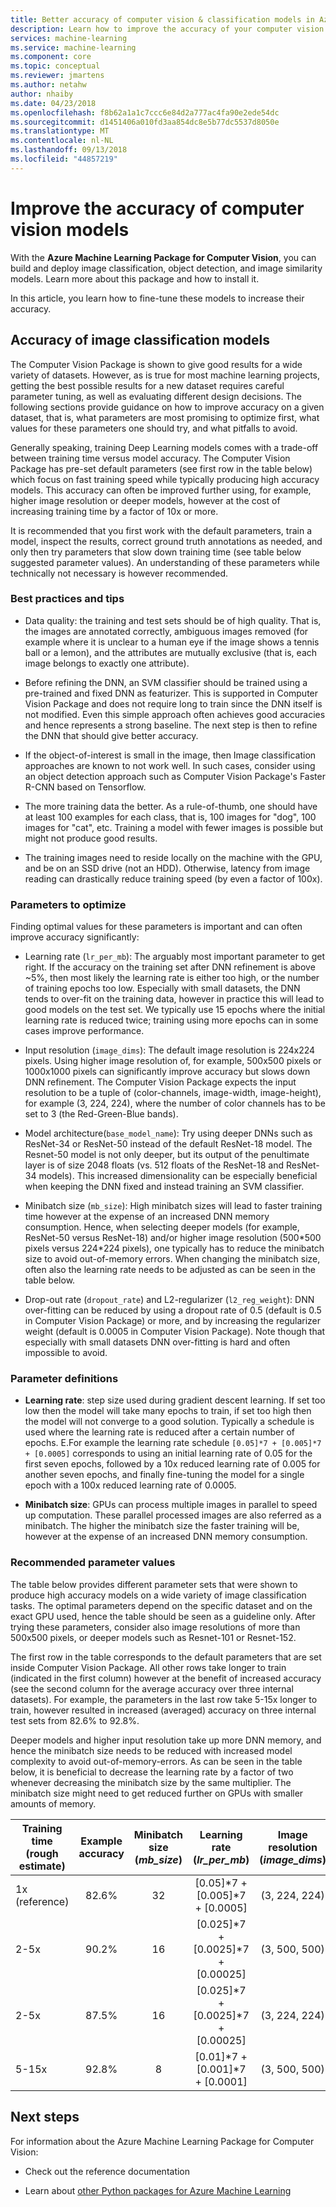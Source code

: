 ```yaml
---
title: Better accuracy of computer vision & classification models in Azure Machine Learning
description: Learn how to improve the accuracy of your computer vision image classification, object detection, and image similarity models using the Azure Machine Learning Package for Computer Vision.
services: machine-learning
ms.service: machine-learning
ms.component: core
ms.topic: conceptual
ms.reviewer: jmartens
ms.author: netahw
author: nhaiby
ms.date: 04/23/2018
ms.openlocfilehash: f8b62a1a1c7ccc6e84d2a777ac4fa90e2ede54dc
ms.sourcegitcommit: d1451406a010fd3aa854dc8e5b77dc5537d8050e
ms.translationtype: MT
ms.contentlocale: nl-NL
ms.lasthandoff: 09/13/2018
ms.locfileid: "44857219"
---
```

# <a name="improve-the-accuracy-of-computer-vision-models"></a>Improve the accuracy of computer vision models

With the **Azure Machine Learning Package for Computer Vision**, you can build and deploy image classification, object detection, and image similarity models. Learn more about this package and how to install it.

In this article, you learn how to fine-tune these models to increase their accuracy. 

## <a name="accuracy-of-image-classification-models"></a>Accuracy of image classification models

The Computer Vision Package is shown to give good results for a wide variety of datasets. However, as is true for most machine learning projects, getting the best possible results for a new dataset requires careful parameter tuning, as well as evaluating different design decisions. The following sections provide guidance on how to improve accuracy on a given dataset, that is, what parameters are most promising to optimize first, what values for these parameters one should try, and what pitfalls to avoid.

Generally speaking, training Deep Learning models comes with a trade-off between training time versus model accuracy. The Computer Vision Package has pre-set default parameters (see first row in the table below) which focus on fast training speed while typically producing high accuracy models. This accuracy can often be improved further using, for example,  higher image resolution or deeper models, however at the cost of increasing training time by a factor of 10x or more.

It is recommended that you first work with the default parameters, train a model, inspect the results, correct ground truth annotations as needed, and only then try parameters that slow down training time (see table below suggested parameter values). An understanding of these parameters while technically not necessary is however recommended.


### <a name="best-practices-and-tips"></a>Best practices and tips

* Data quality: the training and test sets should be of high quality. That is, the images are annotated correctly, ambiguous images removed (for example where it is unclear to a human eye if the image shows a tennis ball or a lemon), and the attributes are mutually exclusive (that is, each image belongs to exactly one attribute).

* Before refining the DNN, an SVM classifier should be trained using a pre-trained and fixed DNN as featurizer. This is supported in Computer Vision Package and does not require long to train since the DNN itself is not modified. Even this simple approach often achieves good accuracies and hence represents a strong baseline. The next step is then to refine the DNN that should give better accuracy.

* If the object-of-interest is small in the image, then Image classification approaches are known to not work well. In such cases, consider using an object detection approach such as Computer Vision Package's Faster R-CNN based on Tensorflow.

* The more training data the better. As a rule-of-thumb, one should have at least 100 examples for each class, that is, 100 images for "dog", 100 images for "cat", etc. Training a model with fewer images is possible but might not produce good results.

* The training images need to reside locally on the machine with the GPU, and be on an SSD drive (not an HDD). Otherwise, latency from image reading can drastically reduce training speed (by even a factor of 100x).


### <a name="parameters-to-optimize"></a>Parameters to optimize

Finding optimal values for these parameters is important and can often improve accuracy significantly:
* Learning rate (`lr_per_mb`): The arguably most important parameter to get right. If the accuracy on the training set after DNN refinement is above ~5%, then most likely the learning rate is either too high, or the number of training epochs too low. Especially with small datasets, the DNN tends to over-fit on the training data, however in practice this will lead to good models on the test set. We typically use 15 epochs where the initial learning rate is reduced twice; training using more epochs can in some cases improve performance.

* Input resolution (`image_dims`): The default image resolution is 224x224 pixels. Using higher image resolution of, for example, 500x500 pixels or 1000x1000 pixels can significantly improve accuracy but slows down DNN refinement. The Computer Vision Package expects the input resolution to be a tuple of (color-channels, image-width, image-height), for example (3, 224, 224), where the number of color channels has to be set to 3 (the Red-Green-Blue bands).

* Model architecture(`base_model_name`): Try using deeper DNNs such as ResNet-34 or ResNet-50 instead of the default ResNet-18 model. The Resnet-50 model is not only deeper, but its output of the penultimate layer is of size 2048 floats (vs. 512 floats of the ResNet-18 and ResNet-34 models). This increased dimensionality can be especially beneficial when keeping the DNN fixed and instead training an SVM classifier.

* Minibatch size (`mb_size`): High minibatch sizes will lead to faster training time however at the expense of an increased DNN memory consumption. Hence, when selecting deeper models (for example, ResNet-50 versus ResNet-18) and/or higher image resolution (500\*500 pixels versus 224\*224 pixels), one typically has to reduce the minibatch size to avoid out-of-memory errors. When changing the minibatch size, often also the learning rate needs to be adjusted as can be seen in the table below.
* Drop-out rate (`dropout_rate`) and L2-regularizer (`l2_reg_weight`): DNN over-fitting can be reduced by using a dropout rate of 0.5 (default is 0.5 in Computer Vision Package) or more, and by increasing the regularizer weight (default is 0.0005 in Computer Vision Package). Note though that especially with small datasets DNN over-fitting is hard and often impossible to avoid.


### <a name="parameter-definitions"></a>Parameter definitions

- **Learning rate**: step size used during gradient descent learning. If set too low then the model will take many epochs to train, if set too high then the model will not converge to a good solution. Typically a schedule is used where the learning rate is reduced after a certain number of epochs. E.For example the learning rate schedule `[0.05]*7 + [0.005]*7 + [0.0005]` corresponds to using an initial learning rate of 0.05 for the first seven epochs, followed by a 10x reduced learning rate of 0.005 for another seven epochs, and finally fine-tuning the model for a single epoch with a 100x reduced learning rate of 0.0005.

- **Minibatch size**: GPUs can process multiple images in parallel to speed up computation. These parallel processed images are also referred as a minibatch. The higher the minibatch size the faster training will be, however at the expense of an increased DNN memory consumption.

### <a name="recommended-parameter-values"></a>Recommended parameter values

The table below provides different parameter sets that were shown to produce high accuracy models on a wide variety of image classification tasks. The optimal parameters depend on the specific dataset and on the exact GPU used, hence the table should be seen as a guideline only. After trying these parameters, consider also image resolutions of more than 500x500 pixels, or deeper models such as Resnet-101 or Resnet-152.

The first row in the table corresponds to the default parameters that are set inside Computer Vision Package. All other rows take longer to train (indicated in the first column) however at the benefit of increased accuracy (see the second column for the average accuracy over three internal datasets). For example, the parameters in the last row take 5-15x longer to train, however resulted in increased (averaged) accuracy on three internal test sets from 82.6% to 92.8%.

Deeper models and higher input resolution take up more DNN memory, and hence the minibatch size needs to be reduced with increased model complexity to avoid out-of-memory-errors. As can be seen in the table below, it is beneficial to decrease the learning rate by a factor of two whenever decreasing the minibatch size by the same multiplier. The minibatch size might need to get reduced further on GPUs with smaller amounts of memory.

| Training time (rough estimate) | Example accuracy | Minibatch size (*mb_size*) | Learning rate (*lr_per_mb*) | Image resolution (*image_dims*) | DNN architecture (*base_model_name*) |
|------------- |:-------------:|:-------------:|:-----:|:-----:|:---:|
| 1x (reference) | 82.6% | 32 | [0.05]\*7  + [0.005]\*7  + [0.0005]  | (3, 224, 224) | ResNet18_ImageNet_CNTK |
| 2-5x    | 90.2% | 16 | [0.025]\*7 + [0.0025]\*7 + [0.00025] | (3, 500, 500) | ResNet18_ImageNet_CNTK |
| 2-5x    | 87.5% | 16 | [0.025]\*7 + [0.0025]\*7 + [0.00025] | (3, 224, 224) | ResNet50_ImageNet_CNTK |
| 5-15x        | 92.8% |  8 | [0.01]\*7  + [0.001]\*7  + [0.0001]  | (3, 500, 500) | ResNet50_ImageNet_CNTK |


## <a name="next-steps"></a>Next steps

For information about the Azure Machine Learning Package for Computer Vision:
+ Check out the reference documentation

+ Learn about [other Python packages for Azure Machine Learning](reference-python-package-overview.md)